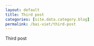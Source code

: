```yaml
---
layout: default
title: Third post
categories: [site.data.category.blog]
permalink: /bai-viet/third-post
---
```

<p>Third post</p>
